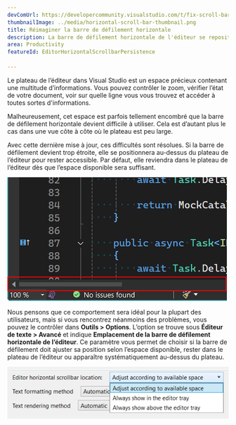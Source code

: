 ```yaml
---
devComUrl: https://developercommunity.visualstudio.com/t/fix-scroll-bars/1087969
thumbnailImage: ../media/horizontal-scroll-bar-thumbnail.png
title: Réimaginer la barre de défilement horizontale
description: La barre de défilement horizontale de l'éditeur se repositionne désormais pour être toujours accessible, même lorsque l'espace est limité.
area: Productivity
featureId: EditorHorizontalScrollbarPersistence

---
```



Le plateau de l’éditeur dans Visual Studio est un espace précieux contenant une multitude d’informations. Vous pouvez contrôler le zoom, vérifier l’état de votre document, voir sur quelle ligne vous vous trouvez et accéder à toutes sortes d'informations.

Malheureusement, cet espace est parfois tellement encombré que la barre de défilement horizontale devient difficile à utiliser. Cela est d’autant plus le cas dans une vue côte à côte où le plateau est peu large.

Avec cette dernière mise à jour, ces difficultés sont résolues. Si la barre de défilement devient trop étroite, elle se positionnera au-dessus du plateau de l’éditeur pour rester accessible. Par défaut, elle reviendra dans le plateau de l’éditeur dès que l’espace disponible sera suffisant.

![La barre de défilement horizontale, affichée au-dessus du plateau de l’éditeur](../media/horizontal-scroll-bar-thumbnail.png)

Nous pensons que ce comportement sera idéal pour la plupart des utilisateurs, mais si vous rencontrez néanmoins des problèmes, vous pouvez le contrôler dans **Outils > Options**. L’option se trouve sous **Éditeur de texte > Avancé** et indique **Emplacement de la barre de défilement horizontale de l’éditeur**. Ce paramètre vous permet de choisir si la barre de défilement doit ajuster sa position selon l’espace disponible, rester dans le plateau de l’éditeur ou apparaître systématiquement au-dessus du plateau.

![Paramètre de la barre de défilement horizontale](../media/horizontal-scroll-bar-setting.png)
